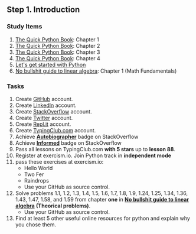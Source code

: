 ## Step 1. Introduction

### Study Items

  1. [The Quick Python Book](README.md): Chapter 1
  2. [The Quick Python Book](README.md): Chapter 2
  3. [The Quick Python Book](README.md): Chapter 3
  4. [The Quick Python Book](README.md): Chapter 4
  5. [Let's get started with Python](https://github.com/mrhajbabaei/get-started-with-python)
  6. [No bullshit guide to linear algebra](README.md): Chapter 1 (Math Fundamentals)


### Tasks

  1. Create [GitHub](https://github.com) account.
  2. Create [LinkedIn](https://www.linkedin.com) account.
  3. Create [StackOverflow](https://stackoverflow.com) account.
  4. Create [Twitter](https://twitter.com) account.
  5. Create [Repl.it](https://repl.it/) account.
  6. Create [TypingClub.com](https://www.typingclub.com) account.
  7. Achieve [**Autobiographer**](https://stackoverflow.com/help/badges/9/autobiographer) badge on StackOverflow
  8. Achieve [**Informed**](https://stackoverflow.com/help/badges/2600/informed) badge on StackOverflow
  9. Pass all lessons on TypingClub.com **with 5 stars** up to **lesson 88**.
  10. Register at exercism.io. Join Python track in **independent mode**
  11. pass these exercises at exercism.io:
      -   Hello World
      -   Two Fer
      -   Raindrops
      - Use your GitHub as source control.
  11. Solve problems 1.1, 1.2, 1.3, 1.4, 1.5, 1.6, 1.7, 1.8, 1.9, 1.24, 1.25, 1.34, 1.36, 1.43, 1.47, 1.58, and 1.59 from chapter **one** in **[No bullshit guide to linear algebra](README.md)** **(Theorical problems)**.
      - Use your GitHub as source control.
  12. Find at least 5 other useful online resources for python and explain why you chose them.
